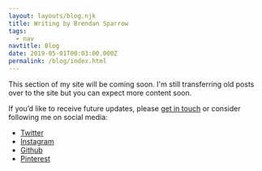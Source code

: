 ```yaml
---
layout: layouts/blog.njk
title: Writing by Brendan Sparrow
tags:
  - nav
navtitle: Blog
date: 2019-05-01T00:03:00.000Z
permalink: /blog/index.html
---
```


This section of my site will be coming soon. I'm still transferring old posts over to the site but you can expect more content soon.

If you&rsquo;d like to receive future updates, please [get in touch](/contact") or consider following me on social media:

<nav class="nav">
  <ul class="social-links">
  <li class="nav-item">
    <a class="site-link" href="https://www.twitter.com/brendansparrow" target="_blank" rel="noopener noreferrer">Twitter</a>
  </li>
  <li class="nav-item">
    <a class="site-link" href="https://www.instagram.com/btsparrow" target="_blank" rel="noopener noreferrer">Instagram</a>
  </li>
  <li class="nav-item">
    <a class="site-link" href="https://www.github.com/brendansparrow" target="_blank" rel="noopener noreferrer">Github</a>
  </li>
  <li class="nav-item">
    <a class="site-link" href="https://www.pinterest.com/brendansparrow" target="_blank" rel="noopener noreferrer">Pinterest</a>
  </li>
  </ul>
</nav>